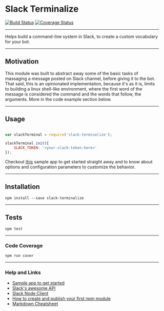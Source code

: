 # Slack Terminalize

[![Build Status](https://travis-ci.org/ggauravr/slack-terminalize.svg?branch=develop)](https://travis-ci.org/ggauravr/slack-terminalize) [![Coverage Status](https://coveralls.io/repos/ggauravr/slack-terminalize/badge.svg?branch=develop&service=github)](https://coveralls.io/github/ggauravr/slack-terminalize?branch=develop)

---
Helps build a command-line system in Slack, to create a custom vocabulary for your bot.

---
## Motivation

This module was built to abstract away some of the basic tasks of massaging a message posted on Slack channel, before giving it to the bot.
That said, this is an opinionated implementation, because it's as it is, limits to building a linux shell-like environment, where the first word
of the message is considered the command and the words that follow, the arguments. More in the code example section below.

---
## Usage

```javascript

var slackTerminal = require('slack-terminalize');

slackTerminal.init({
	SLACK_TOKEN: '<your-slack-token-here>'
});

```

Checkout [this](#) sample app to get started straight away and to know about options and configuration parameters to customize the behavior.

---
## Installation

`npm install --save slack-terminalize`

---
## Tests

`npm test`

---
### Code Coverage

`npm run cover`

---
### Help and Links

- [Sample app to get started](#)
- [Slack's awesome API](https://api.slack.com/)
- [Slack Node Client](https://github.com/slackhq/node-slack-client)
- [How to create and publish your first npm module](https://medium.com/@jdaudier/how-to-create-and-publish-your-first-node-js-module-444e7585b738#.blw7wmjwl)
- [Markdown Cheatsheet](https://github.com/adam-p/markdown-here/wiki/Markdown-Cheatsheet)